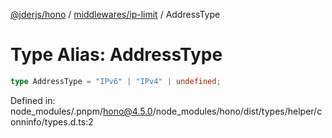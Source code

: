 [@jderjs/hono](../../../README.md) / [middlewares/ip-limit](../README.md) / AddressType

# Type Alias: AddressType

```ts
type AddressType = "IPv6" | "IPv4" | undefined;
```

Defined in: node\_modules/.pnpm/hono@4.5.0/node\_modules/hono/dist/types/helper/conninfo/types.d.ts:2
